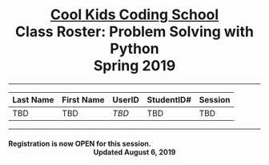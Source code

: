 
# <center>[**Cool Kids Coding School**](http://www.coolkidscodingschool.com)<br>Class Roster: **Problem Solving with Python**<br>  Spring 2019

---

| Last Name | First Name | UserID | StudentID# | Session |
|:---|:-----------|:--|:--|:--|
| TBD     | TBD      |  _TBD_ | TBD | TBD |

---

#### Registration is now OPEN for this session. <br> <center>Updated August 6, 2019